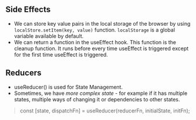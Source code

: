 ## Side Effects

- We can store key value pairs in the local storage of the browser by using `localStore.setItem(key, value)` function. `localStorage` is a global variable available by default.
- We can return a function in the useEffect hook. This function is the cleanup function. It runs before every time useEffect is triggered except for the first time useEffect is triggered.

## Reducers

- useReducer() is used for State Management.
- Sometimes, we have _more complex state_ - for example if it has multiple states, multiple ways of changing it or dependencies to other states.

> const [state, dispatchFn] = useReducer(reducerFn, initialState, initFn);

